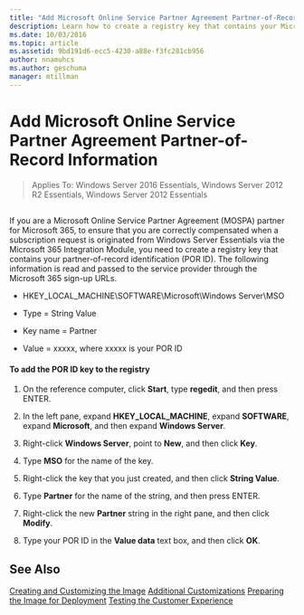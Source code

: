 ```yaml
---
title: "Add Microsoft Online Service Partner Agreement Partner-of-Record Information"
description: Learn how to create a registry key that contains your Microsoft Online Service Partner Agreement Partner-of-Record Identification (POR ID).
ms.date: 10/03/2016
ms.topic: article
ms.assetid: 9bd191d6-ecc5-4230-a88e-f3fc281cb956
author: nnamuhcs
ms.author: geschuma
manager: mtillman
---
```


# Add Microsoft Online Service Partner Agreement Partner-of-Record Information

>Applies To: Windows Server 2016 Essentials, Windows Server 2012 R2 Essentials, Windows Server 2012 Essentials

##  <a name="BKMK_3rdLevelDomanNames"></a>
 If you are a Microsoft Online Service Partner Agreement (MOSPA) partner for Microsoft 365, to ensure that you are correctly compensated when a subscription request is originated from  Windows Server Essentials via the Microsoft 365 Integration Module, you need to create a registry key that contains your partner-of-record identification (POR ID). The following information is read and passed to the service provider through the Microsoft 365 sign-up URLs.

-   HKEY_LOCAL_MACHINE\SOFTWARE\Microsoft\Windows Server\MSO

-   Type = String Value

-   Key name = Partner

-   Value = xxxxx, where xxxxx is your POR ID

#### To add the POR ID key to the registry

1.  On the reference computer, click **Start**, type **regedit**, and then press ENTER.

2.  In the left pane, expand **HKEY_LOCAL_MACHINE**, expand **SOFTWARE**, expand **Microsoft**, and then expand **Windows Server**.

3.  Right-click **Windows Server**, point to **New**, and then click **Key**.

4.  Type **MSO** for the name of the key.

5.  Right-click the key that you just created, and then click **String Value**.

6.  Type **Partner** for the name of the string, and then press ENTER.

7.  Right-click the new **Partner** string in the right pane, and then click **Modify**.

8.  Type your POR ID in the **Value data** text box, and then click **OK**.

## See Also

 [Creating and Customizing the Image](Creating-and-Customizing-the-Image.md)
 [Additional Customizations](Additional-Customizations.md)
 [Preparing the Image for Deployment](Preparing-the-Image-for-Deployment.md)
 [Testing the Customer Experience](Testing-the-Customer-Experience.md)

